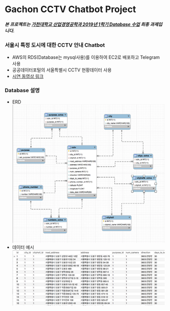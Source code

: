 # Gachon CCTV Chatbot Project

##### 본 프로젝트는 [가천대학교 산업경영공학과 2019년 1학기 Database 수업](https://github.com/TEAMLAB-Lecture/database-101) 최종 과제입니다.

### 서울시 특정 도시에 대한 CCTV 안내 Chatbot
- AWS의 RDS(Database는 mysql사용)를 이용하여 EC2로 배포하고 Telegram 사용
- 공공데이터포털의 서울특별시 CCTV 현황데이터 사용
- [시연 동영상 링크](https://youtu.be/W19a8i_uA4M)

### Database 설명
- ERD
![pic](https://github.com/HiFaMi/GC_Chatbot_Project/blob/master/data_file/pic/ERD.png)
- 데이터 예시
![pic2](https://github.com/HiFaMi/GC_Chatbot_Project/blob/master/data_file/pic/data_ex.png)